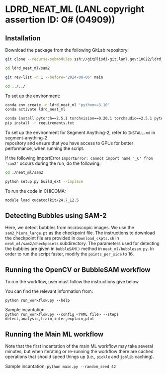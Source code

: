 # LDRD_NEAT_ML (LANL copyright assertion ID: O# (O4909))

## Installation

Download the package from the following GitLab repository:  

```bash
git clone --recurse-submodules ssh://git@lisdi-git.lanl.gov:10022/ldrd_dr_neat/ldrd_neat_ml.git

cd ldrd_neat_ml/sam2

git rev-list -n 1 --before="2024-08-06" main

cd ../../
```

To set up the environment:  

```bash
conda env create -n ldrd_neat_ml "python>=3.10"
conda activate ldrd_neat_ml

conda install pytorch==2.5.1 torchvision==0.20.1 torchaudio==2.5.1 pytorch-cuda=12.4 -c pytorch -c nvidia
pip install -r requirements.txt
```

To set up the environment for Segment Anything-2, refer to `INSTALL.md` in segment-anything-2   
repository and ensure that you have access to GPUs for better performance, when running the script.  

If the following ImportError `ImportError: cannot import name '_C' from 'sam2'` occurs during the run, do the following:  

```bash
cd ./neat_ml/sam2

python setup.py build_ext --inplace
```  

To run the code in CHICOMA:  
```bash
module load cudatoolkit/24.7_12.5  
```  

## Detecting Bubbles using SAM-2

Here, we detect bubbles from microscopic images. We use the `sam2_hiera_large.pt` as the 
checkpoint file. The instructions to download the checkpoint file are provided in 
`download_ckpts.sh` in `neat_ml/sam2/checkpoints` subdirectory. The parameters used for 
detecting the bubbles are given in `bubbleSAM()` method in `neat_ml/bubblesam.py`. 
In order to run the script faster, modify the `points_per_side` to 16.

## Running the OpenCV or BubbleSAM workflow

To run the workflow, user must follow the instructions 
give below. 

You can find the relevant information from:  

`python run_workflow.py --help`

Sample incantation:  
`python run_workflow.py --config <YAML file> --steps detect,analysis,train,infer,explain,plot`

## Running the Main ML workflow

Note that the first incantation of the main ML workflow may take several minutes, 
but when iterating or re-running the workflow there are cached operations 
that should speed things up (i.e., `pickle` and `joblib` caching).

Sample incantation: `python main.py --random_seed 42`  
